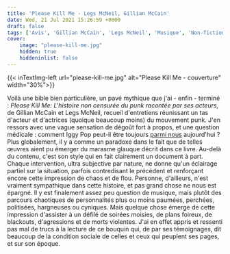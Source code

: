 ```yaml
---
title: 'Please Kill Me - Legs McNeil, Gillian McCain'
date: Wed, 21 Jul 2021 15:26:59 +0000
draft: false
tags: ['Avis', 'Gillian McCain', 'Legs McNeil', 'Musique', 'Non-fiction']
cover: 
    image: "please-kill-me.jpg"
    hidden: true
    hiddeninlist: false
---
```


{{< inTextImg-left url="please-kill-me.jpg" alt="Please Kill Me - couverture" width="30%">}} 

Voilà une bible bien particulière, un pavé mythique que j'ai - enfin - terminé : _Please Kill Me: L'histoire non censurée du punk_ _racontée par ses acteurs_, de Gillian McCain et Legs McNeil, recueil d'entretiens réunissant un tas d'acteur et d'actrices (quoique beaucoup moins) du mouvement punk. J'en ressors avec une vague sensation de dégoût fort à propos, et une question médicale : comment Iggy Pop peut-il être toujours [parmi nous](https://www.youtube.com/watch?v=nJYjgd9r40Q) aujourd'hui ? Plus globalement, il y a comme un paradoxe dans le fait que de telles œuvres aient pu émerger du marasme glauque décrit dans ce livre. Au-delà du contenu, c'est son style qui en fait clairement un document à part. Chaque intervention, ultra subjective par nature, ne donne qu'un éclairage partiel sur la situation, parfois contredisant le précédent et renforçant encore cette impression de chaos et de flou. Personne, d'ailleurs, n'est vraiment sympathique dans cette histoire, et pas grand chose ne nous est épargné. Il y est finalement assez peu question de musique, mais plutôt des parcours chaotiques de personnalités plus ou moins paumées, perchées, politisées, hargneuses ou cyniques. Mais quelque chose émerge de cette impression d'assister à un défilé de soirées moisies, de plans foireux, de blackouts, d'agressions et de morts violentes. J'ai en effet appris et ressenti pas mal de trucs à la lecture de ce bouquin qui, de par ses témoignages, dit beaucoup de la condition sociale de celles et ceux qui peuplent ses pages, et sur son époque.